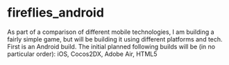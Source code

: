 fireflies_android
=================

As part of a comparison of different mobile technologies, I am building a fairly simple game, but will be building it using different platforms and tech. First is an Android build. The initial planned following builds will be (in no particular order): iOS, Cocos2DX, Adobe Air, HTML5
